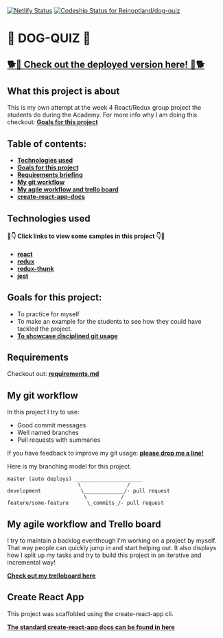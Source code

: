 [![Netlify Status](https://api.netlify.com/api/v1/badges/8a91c235-7004-403c-9efb-2a3bc9065c70/deploy-status)](https://app.netlify.com/sites/dog-quiz/deploys)
[![Codeship Status for Reinoptland/dog-quiz](https://app.codeship.com/projects/085ccd70-27f3-0137-6983-02cf3decfe2e/status?branch=master)](https://app.codeship.com/projects/330677)

# 🐶 DOG-QUIZ 🐶
## [🐕🐩 Check out the deployed version here! 🐩🐕](https://dog-quiz.netlify.com)
## What this project is about

This is my own attempt at the week 4 React/Redux group project the students do during the Academy. For more info why I am doing this checkout: **[Goals for this project](##goals-for-this-project)**

## Table of contents:

- **[Technologies used](##technologies-used)**
- **[Goals for this project](##goals-for-this-project)**
- **[Requirements briefing](##requirements)**
- **[My git workflow](##my-git-workflow)**
- **[My agile workflow and trello board](##my-agile-workflow-and-trello-board)**
- **[create-react-app-docs](##create-react-app)**

## Technologies used

#### 👀👇 Click links to view some samples in this project 👇👀

- **[react](./src/containers/Game.js)**  
- **[redux](./src/reducers/question.js)**  
- **[redux-thunk](./src/actions/api.js)**  
- **[jest](./src/tests/questionReducer.test.js)**  

## Goals for this project:

- To practice for myself
- To make an example for the students to see how they could have tackled the project.
- **[To showcase disciplined git usage](##my-git-workflow)**

## Requirements

Checkout out: **[requirements.md](./requirements.md)**

## My git workflow

In this project I try to use:

- Good commit messages
- Well named branches
- Pull requests with summaries

If you have feedback to improve my git usage: **[please drop me a line!](https://www.linkedin.com/in/rein-op-t-land-295759124/)** 

Here is my branching model for this project.

```
master (auto deploys) ______________________
                       \               /
development             \_____________/- pull request
                         \           /
feature/some-feature      \_commits_/- pull request
```

## My agile workflow and Trello board

I try to maintain a backlog eventhough I'm working on a project by myself. That way people can quickly jump in and start helping out. It also displays how I split up my tasks and try to build this project in an iterative and incremental way!

**[Check out my trelloboard here](https://trello.com/b/3gqJHfb6/dog-quiz)**

## Create React App

This project was scaffolded using the create-react-app cli. 

**[The standard create-react-app docs can be found in here](./create-react-app-docs.md)**




